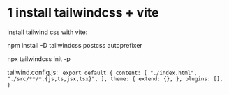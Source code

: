 # 1 install tailwindcss + vite

install tailwind css with vite:

npm install -D tailwindcss postcss autoprefixer

npx tailwindcss init -p

tailwind.config.js:
`
export default {
  content: [
    "./index.html",
    "./src/**/*.{js,ts,jsx,tsx}",
  ],
  theme: {
    extend: {},
  },
  plugins: [],
}`
